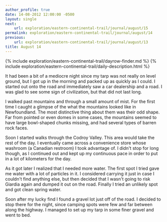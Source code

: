 ```yaml
---
author_profile: true
date: 14-08-2012 12:00:00 -0500
layout: single
next:
    url: exploration/eastern-continental-trail/journal/august/15
permalink: exploration/eastern-continental-trail/journal/august/14
previous:
    url: exploration/eastern-continental-trail/journal/august/13
title: August 14
---
```

{% include exploration/eastern-continental-trail/dayrow-finder.md %}
{% include exploration/eastern-continental-trail/daily-description.html %}

It had been a bit of a mediocre night since my tarp was not really on level ground, but I got up in the morning and packed up as quickly as I could. I started out onto the road and immediately saw a car dealership and a road. I was glad to see some sign of civilization, but that did not last long.

I walked past mountains and through a small amount of mist. For the first time I caught a glimpse of the what the mountains looked like in Newfoundland. The most distinctive thing about them was their odd shape. Far from pointed or even domes in some cases, the mountains seemed to have large bowl-shaped chunks missing, and had several types of barren rock faces.

Soon I started walks through the Codroy Valley. This area would take the rest of the day. I eventually came across a convenience store whose washroom (a Canadian restroom) I took advantage of. I didn't stop for long though, as I continued out and kept up my continuous pace in order to put in a lot of kilometers for the day.

As it got later I realized that I needed more water. The first spot I tried gave me water with a lot of particles in it. I considered carrying it just in case I couldn't find anything else, but then decided that I wasn't going to risk Giardia again and dumped it out on the road. Finally I tried an unlikely spot and got clean spring water.

Soon after my lucky find I found a gravel lot just off of the road. I decided to stop there for the night, since camping spots were few and far between along the highway. I managed to set up my tarp in some finer gravel and went to bed.